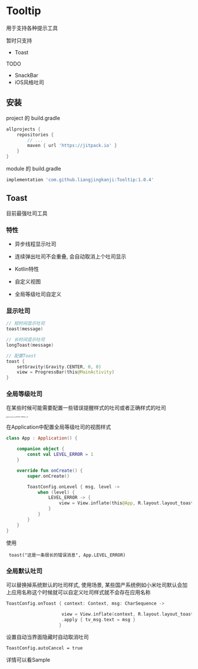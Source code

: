 # Tooltip

用于支持各种提示工具

暂时只支持

-   Toast



TODO

-   SnackBar
-   iOS风格吐司

## 安装

project 的 build.gradle

```groovy
allprojects {
    repositories {
        // ...
        maven { url 'https://jitpack.io' }
    }
}
```



module 的 build.gradle

```groovy
implementation 'com.github.liangjingkanji:Tooltip:1.0.4'
```





## Toast

目前最强吐司工具

### 特性

-   异步线程显示吐司

-   连续弹出吐司不会重叠, 会自动取消上个吐司显示

-   Kotlin特性

-   自定义视图

-   全局等级吐司自定义

    



### 显示吐司

```kotlin
// 短时间显示吐司
toast(message)

// 长时间显示吐司
longToast(message)

// 配置Toast
toast {
    setGravity(Gravity.CENTER, 0, 0)
    view = ProgressBar(this@MainActivity)
}
```



### 全局等级吐司

在某些时候可能需要配置一些错误提醒样式的吐司或者正确样式的吐司

<img src="https://tva1.sinaimg.cn/large/006y8mN6gy1g9179i3gqrj30u01qsjsi.jpg" alt="Screenshot_20191117-180640__01" style="zoom: 25%;" />

在Application中配置全局等级吐司的视图样式

```kotlin
class App : Application() {

    companion object {
        const val LEVEL_ERROR = 1
    }

    override fun onCreate() {
        super.onCreate()

        ToastConfig.onLevel { msg, level ->
            when (level) {
                LEVEL_ERROR -> {
                    view = View.inflate(this@App, R.layout.layout_toast_error, null).apply { tv_msg.text = msg }
                }
            }
        }
    }
}
```



使用

```
 toast("这是一条很长的错误消息", App.LEVEL_ERROR)
```



### 全局默认吐司

可以替换掉系统默认的吐司样式, 使用场景, 某些国产系统例如小米吐司默认会加上应用名称这个时候就可以自定义吐司样式就不会存在应用名称

```kotlin
ToastConfig.onToast { context: Context, msg: CharSequence ->

                     view = View.inflate(context, R.layout.layout_toast_error, null)
                     .apply { tv_msg.text = msg }
                    }
```



设置自动当界面隐藏时自动取消吐司

```
ToastConfig.autoCancel = true
```



详情可以看Sample